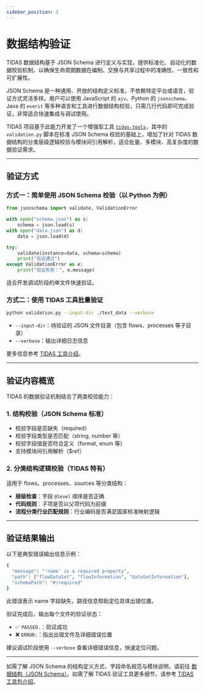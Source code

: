 ```yaml
---
sidebar_position: 3
---
```


# 数据结构验证

TIDAS 数据结构基于 JSON Schema 进行定义与实现，提供标准化、自动化的数据校验机制，以确保生命周期数据在编制、交换与共享过程中的准确性、一致性和可扩展性。

JSON Schema 是一种通用、开放的结构定义标准，不依赖特定平台或语言，验证方式灵活多样。用户可以使用 JavaScript 的 `ajv`、Python 的 `jsonschema`、Java 的 `everit` 等多种语言和工具进行数据结构校验，只需几行代码即可完成验证，非常适合快速集成与调试使用。

TIDAS 项目基于此能力开发了一个增强型工具 [`tidas-tools`](https://github.com/tiangong-lca/tidas-tools)，其中的 `validation.py` 脚本在标准 JSON Schema 校验的基础上，增加了针对 TIDAS 数据结构的分类层级逻辑校验与模块间引用解析，适合批量、多模块、高复杂度的数据验证需求。

---

## 验证方式

### 方式一：简单使用 JSON Schema 校验（以 Python 为例）

```python
from jsonschema import validate, ValidationError

with open("schema.json") as s:
    schema = json.load(s)
with open("data.json") as d:
    data = json.load(d)

try:
    validate(instance=data, schema=schema)
    print("验证通过")
except ValidationError as e:
    print("验证失败：", e.message)
```

适合开发调试阶段的单文件快速验证。

### 方式二：使用 TIDAS 工具批量验证

```bash
python validation.py --input-dir ./test_data --verbose
```

- `--input-dir`：待验证的 JSON 文件目录（包含 flows、processes 等子目录）
- `--verbose`：输出详细日志信息

更多信息参考 [TIDAS 工具介绍](/docs/category/tidas-tools)。

---

## 验证内容概览

TIDAS 的数据验证机制结合了两类校验能力：

### 1. 结构校验（JSON Schema 标准）

- 校验字段是否缺失（required）
- 校验字段类型是否匹配（string, number 等）
- 校验字段值是否符合定义（format, enum 等）
- 支持模块间引用解析（$ref）

### 2. 分类结构逻辑校验（TIDAS 特有）

适用于 flows、processes、sources 等分类结构：

- **层级检查**：字段 `@level` 顺序是否正确
- **代码规则**：子项是否以父项代码为前缀
- **流程分类行业匹配规则**：行业编码是否满足国家标准映射逻辑

---

## 验证结果输出

以下是典型错误输出信息示例：

```bash
{
  "message": "'name' is a required property",
  "path": ["flowDataSet", "flowInformation", "dataSetInformation"],
  "schemaPath": "#/required"
}
```

此错误表示 name 字段缺失，路径信息帮助定位具体出错位置。

验证完成后，输出每个文件的验证状态：

- ✅ `PASSED.`：验证成功
- ❌ `ERROR:`：指出出错文件及详细错误位置

建议调试阶段使用 `--verbose` 查看详细错误信息，快速定位问题。

---

如需了解 JSON Schema 的结构定义方式、字段命名规范与模块说明，请前往 [数据结构（JSON Schema）](json-schema.mdx)。如需了解 TIDAS 验证工具更多细节，请参考 [TIDAS工具包介绍](/docs/category/tidas-tools)。
